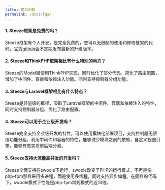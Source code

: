 ```yaml
---
title: 常见问题
permalink: /docs/fqa/
---
```


#### 1. Steeze框架是免费的吗？
Steeze框架有个人开发，是完全免费的，您可以无限制的使用和修改框架的代码，[官方github](https://github.com/springwind2006/steeze)会不定期发布最新的升级版本。
  
#### 2. Steeze和ThinkPHP框架相比有什么特别的地方？
Steeze的Model层使用ThinkPHP实现，同时优化了部分代码，简化了路由配置，增加了中间件、容器和依赖注入功能。同时支持控制器分组功能。
  
#### 3. Steeze与Laravel框架相比有什么特点？
Steeze是轻量级的框架，吸取了Laravel框架的中间件、容器和依赖注入的特性，同时支持控制器分组、优化了路由配置。
  
#### 4. Steeze可以用于企业级开发吗？
Steeze完全支持企业级开发的特性，可以使用模块化部署项目，支持控制器无限级功能分组，利用中间件和容器的特性，能够减少模块之前的依赖，自定义视图引擎，能够有效实现前后端分离。
  
#### 5. Steeze支持大流量高并发的开发吗？
Steeze全面支持在swoole下运行，swoole改变了PHP的运行模式，不再是像php-fpm那样采用多进程，而是使用多线程，同时支持异步编程。在同样的代码下，swoole模式下性能是php-fpm常规模式的近10倍。


